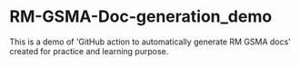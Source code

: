 # RM-GSMA-Doc-generation_demo
This is a demo of 'GitHub action to automatically generate RM GSMA docs' created for practice and learning purpose.
